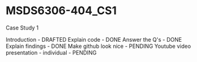 # MSDS6306-404_CS1
Case Study 1

Introduction - DRAFTED
Explain code - DONE
Answer the Q's - DONE
Explain findings - DONE
Make github look nice - PENDING
Youtube video presentation - individual - PENDING
